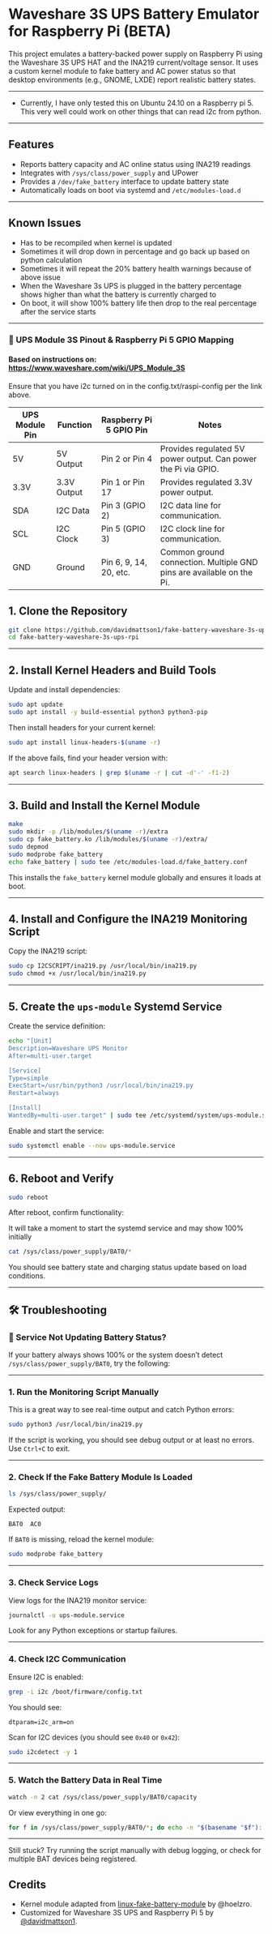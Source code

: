 # Waveshare 3S UPS Battery Emulator for Raspberry Pi (BETA)

This project emulates a battery-backed power supply on Raspberry Pi using the Waveshare 3S UPS HAT and the INA219 current/voltage sensor. It uses a custom kernel module to fake battery and AC power status so that desktop environments (e.g., GNOME, LXDE) report realistic battery states.

---
- Currently, I have only tested this on Ubuntu 24.10 on a Raspberry pi 5. This very well could work on other things that can read i2c from python.

---

## Features
- Reports battery capacity and AC online status using INA219 readings
- Integrates with `/sys/class/power_supply` and UPower
- Provides a `/dev/fake_battery` interface to update battery state
- Automatically loads on boot via systemd and `/etc/modules-load.d`

---

## Known Issues
- Has to be recompiled when kernel is updated
- Sometimes it will drop down in percentage and go back up based on python calculation
- Sometimes it will repeat the 20% battery health warnings because of above issue
- When the Waveshare 3s UPS is plugged in the battery percentage shows higher than what the battery is currently charged to
- On boot, it will show 100% battery life then drop to the real percentage after the service starts

---

### 🔌 UPS Module 3S Pinout & Raspberry Pi 5 GPIO Mapping
#### Based on instructions on: https://www.waveshare.com/wiki/UPS_Module_3S
Ensure that you have i2c turned on in the config.txt/raspi-config per the link above.


| UPS Module Pin | Function           | Raspberry Pi 5 GPIO Pin | Notes                                                                 |
|----------------|--------------------|--------------------------|-----------------------------------------------------------------------|
| 5V             | 5V Output          | Pin 2 or Pin 4           | Provides regulated 5V power output. Can power the Pi via GPIO.        |
| 3.3V           | 3.3V Output        | Pin 1 or Pin 17          | Provides regulated 3.3V power output.                                 |
| SDA            | I2C Data           | Pin 3 (GPIO 2)           | I2C data line for communication.                                     |
| SCL            | I2C Clock          | Pin 5 (GPIO 3)           | I2C clock line for communication.                                    |
| GND            | Ground             | Pin 6, 9, 14, 20, etc.   | Common ground connection. Multiple GND pins are available on the Pi. |



## 1. Clone the Repository
```bash
git clone https://github.com/davidmattson1/fake-battery-waveshare-3s-ups-rpi.git
cd fake-battery-waveshare-3s-ups-rpi
```

---

## 2. Install Kernel Headers and Build Tools
Update and install dependencies:
```bash
sudo apt update
sudo apt install -y build-essential python3 python3-pip
```
Then install headers for your current kernel:
```bash
sudo apt install linux-headers-$(uname -r)
```
If the above fails, find your header version with:
```bash
apt search linux-headers | grep $(uname -r | cut -d'-' -f1-2)
```

---

## 3. Build and Install the Kernel Module
```bash
make
sudo mkdir -p /lib/modules/$(uname -r)/extra
sudo cp fake_battery.ko /lib/modules/$(uname -r)/extra/
sudo depmod
sudo modprobe fake_battery
echo fake_battery | sudo tee /etc/modules-load.d/fake_battery.conf
```
This installs the `fake_battery` kernel module globally and ensures it loads at boot.

---

## 4. Install and Configure the INA219 Monitoring Script
Copy the INA219 script:
```bash
sudo cp I2CSCRIPT/ina219.py /usr/local/bin/ina219.py
sudo chmod +x /usr/local/bin/ina219.py
```

---

## 5. Create the `ups-module` Systemd Service
Create the service definition:
```bash
echo "[Unit]
Description=Waveshare UPS Monitor
After=multi-user.target

[Service]
Type=simple
ExecStart=/usr/bin/python3 /usr/local/bin/ina219.py
Restart=always

[Install]
WantedBy=multi-user.target" | sudo tee /etc/systemd/system/ups-module.service
```
Enable and start the service:
```bash
sudo systemctl enable --now ups-module.service
```

---

## 6. Reboot and Verify
```bash
sudo reboot
```
After reboot, confirm functionality:

It will take a moment to start the systemd service and may show 100% initially
```bash
cat /sys/class/power_supply/BAT0/*
```
You should see battery state and charging status update based on load conditions.

---




## 🛠️ Troubleshooting

### 🔎 Service Not Updating Battery Status?

If your battery always shows 100% or the system doesn’t detect `/sys/class/power_supply/BAT0`, try the following:

---

### 1. Run the Monitoring Script Manually

This is a great way to see real-time output and catch Python errors:

```bash
sudo python3 /usr/local/bin/ina219.py
```

If the script is working, you should see debug output or at least no errors. Use `Ctrl+C` to exit.

---

### 2. Check If the Fake Battery Module Is Loaded

```bash
ls /sys/class/power_supply/
```

Expected output:

```text
BAT0  AC0
```

If `BAT0` is missing, reload the kernel module:

```bash
sudo modprobe fake_battery
```

---

### 3. Check Service Logs

View logs for the INA219 monitor service:

```bash
journalctl -u ups-module.service
```

Look for any Python exceptions or startup failures.

---

### 4. Check I2C Communication

Ensure I2C is enabled:

```bash
grep -i i2c /boot/firmware/config.txt
```

You should see:

```text
dtparam=i2c_arm=on
```

Scan for I2C devices (you should see `0x40` or `0x42`):

```bash
sudo i2cdetect -y 1
```

---

### 5. Watch the Battery Data in Real Time

```bash
watch -n 2 cat /sys/class/power_supply/BAT0/capacity
```

Or view everything in one go:

```bash
for f in /sys/class/power_supply/BAT0/*; do echo -n "$(basename "$f"): "; cat "$f"; done
```

---

Still stuck? Try running the script manually with debug logging, or check for multiple BAT devices being registered.

## Credits
- Kernel module adapted from [linux-fake-battery-module](https://github.com/hoelzro/linux-fake-battery-module) by @hoelzro.
- Customized for Waveshare 3S UPS and Raspberry Pi 5 by [@davidmattson1](https://github.com/davidmattson1).
